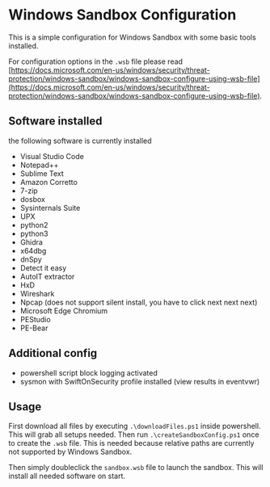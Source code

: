 # Windows Sandbox Configuration

This is a simple configuration for Windows Sandbox with some basic tools installed.

For configuration options in the `.wsb` file please read [https://docs.microsoft.com/en-us/windows/security/threat-protection/windows-sandbox/windows-sandbox-configure-using-wsb-file](https://docs.microsoft.com/en-us/windows/security/threat-protection/windows-sandbox/windows-sandbox-configure-using-wsb-file).

## Software installed

the following software is currently installed

- Visual Studio Code
- Notepad++
- Sublime Text
- Amazon Corretto
- 7-zip
- dosbox
- Sysinternals Suite
- UPX
- python2
- python3
- Ghidra
- x64dbg
- dnSpy
- Detect it easy
- AutoIT extractor
- HxD
- Wireshark
- Npcap (does not support silent install, you have to click next next next)
- Microsoft Edge Chromium
- PEStudio
- PE-Bear

## Additional config

- powershell script block logging activated
- sysmon with SwiftOnSecurity profile installed (view results in eventvwr)

## Usage

First download all files by executing `.\downloadFiles.ps1` inside powershell. This will grab all setups needed. Then run `.\createSandboxConfig.ps1` once to create the `.wsb` file. This is needed because relative paths are currently not supported by Windows Sandbox.

Then simply doubleclick the `sandbox.wsb` file to launch the sandbox. This will install all needed software on start.
